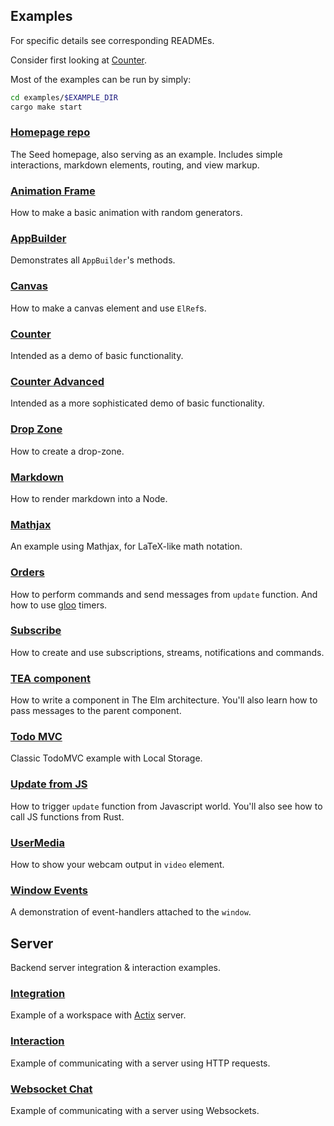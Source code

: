 ## Examples
For specific details see corresponding READMEs.

Consider first looking at [Counter](./counter).

Most of the examples can be run by simply:
```sh
cd examples/$EXAMPLE_DIR
cargo make start
```

### [Homepage repo](https://github.com/seed-rs/seed-rs.org)
The Seed homepage, also serving as an example. Includes simple
interactions, markdown elements, routing, and view markup.

### [Animation Frame](animation_frame)
How to make a basic animation with random generators.

### [AppBuilder](app_builder)
Demonstrates all `AppBuilder`'s methods.

### [Canvas](canvas)
How to make a canvas element and use `ElRef`s.

### [Counter](counter)
Intended as a demo of basic functionality.

### [Counter Advanced](counter_advanced)
Intended as a more sophisticated demo of basic functionality.

### [Drop Zone](drop_zone)
How to create a drop-zone.

### [Markdown](markdown)
How to render markdown into a Node.

### [Mathjax](mathjax)
An example using Mathjax, for LaTeX-like math notation.

### [Orders](orders)
How to perform commands and send messages from `update` function.
And how to use [gloo](https://github.com/rustwasm/gloo) timers.

### [Subscribe](subscribe)
How to create and use subscriptions, streams, notifications and commands.

### [TEA component](tea_component)
How to write a component in The Elm architecture.
You'll also learn how to pass messages to the parent component.

### [Todo MVC](todomvc)
Classic TodoMVC example with Local Storage.

### [Update from JS](update_from_js)
How to trigger `update` function from Javascript world.
You'll also see how to call JS functions from Rust.

### [UserMedia](user_media)
How to show your webcam output in `video` element.

### [Window Events](window_events)
A demonstration of event-handlers attached to the `window`.

## Server
Backend server integration & interaction examples.

### [Integration](server_integration)
Example of a workspace with [Actix](https://actix.rs/) server.

### [Interaction](server_interaction)
Example of communicating with a server using HTTP requests.

### [Websocket Chat](websocket)
Example of communicating with a server using Websockets.
